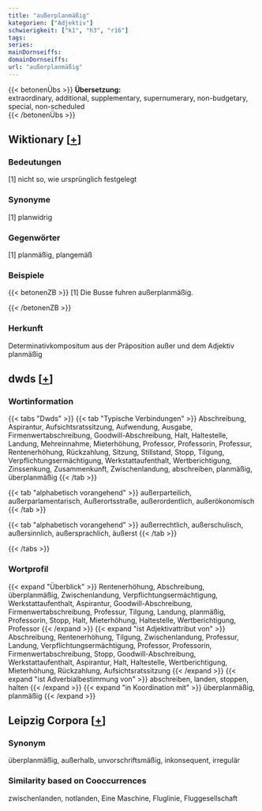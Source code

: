 ```yaml
---
title: "außerplanmäßig"
kategorien: ["Adjektiv"]
schwierigkeit: ["k1", "h3", "r16"]
tags:
series:
mainDornseiffs:
domainDornseiffs:
url: "außerplanmäßig"
---
```


{{< betonenÜbs >}}
**Übersetzung:**  
extraordinary, additional, supplementary, supernumerary, non-budgetary, special, non-scheduled  
{{< /betonenÜbs >}}

## Wiktionary [[+](https://de.wiktionary.org/wiki/außerplanmäßig)]

### Bedeutungen
[1] nicht so, wie ursprünglich festgelegt  

### Synonyme
[1] planwidrig  

### Gegenwörter
[1] planmäßig, plangemäß  

### Beispiele
{{< betonenZB >}}
[1] Die Busse fuhren außerplanmäßig.  

{{< /betonenZB >}}
### Herkunft
Determinativkompositum aus der Präposition außer und dem Adjektiv planmäßig  



## dwds [[+](https://www.dwds.de/wb/außerplanmäßig)]

### Wortinformation
{{< tabs "Dwds" >}}
{{< tab "Typische Verbindungen" >}}
Abschreibung, Aspirantur, Aufsichtsratssitzung, Aufwendung, Ausgabe, Firmenwertabschreibung, Goodwill-Abschreibung, Halt, Haltestelle, Landung, Mehreinnahme, Mieterhöhung, Professor, Professorin, Professur, Rentenerhöhung, Rückzahlung, Sitzung, Stillstand, Stopp, Tilgung, Verpflichtungsermächtigung, Werkstattaufenthalt, Wertberichtigung, Zinssenkung, Zusammenkunft, Zwischenlandung, abschreiben, planmäßig, überplanmäßig
{{< /tab >}}

{{< tab "alphabetisch vorangehend" >}}
außerparteilich, außerparlamentarisch, Außerortsstraße, außerordentlich, außerökonomisch
{{< /tab >}}

{{< tab "alphabetisch vorangehend" >}}
außerrechtlich, außerschulisch, außersinnlich, außersprachlich, äußerst
{{< /tab >}}

{{< /tabs >}}

### Wortprofil
{{< expand "Überblick" >}} Rentenerhöhung, Abschreibung, überplanmäßig, Zwischenlandung, Verpflichtungsermächtigung, Werkstattaufenthalt, Aspirantur, Goodwill-Abschreibung, Firmenwertabschreibung, Professur, Tilgung, Landung, planmäßig, Professorin, Stopp, Halt, Mieterhöhung, Haltestelle, Wertberichtigung, Professor {{< /expand >}}
{{< expand "ist Adjektivattribut von" >}} Abschreibung, Rentenerhöhung, Tilgung, Zwischenlandung, Professur, Landung, Verpflichtungsermächtigung, Professor, Professorin, Firmenwertabschreibung, Stopp, Goodwill-Abschreibung, Werkstattaufenthalt, Aspirantur, Halt, Haltestelle, Wertberichtigung, Mieterhöhung, Rückzahlung, Aufsichtsratssitzung {{< /expand >}}
{{< expand "ist Adverbialbestimmung von" >}} abschreiben, landen, stoppen, halten {{< /expand >}}
{{< expand "in Koordination mit" >}} überplanmäßig, planmäßig {{< /expand >}}

## Leipzig Corpora [[+](https://corpora.uni-leipzig.de/en/res?word=außerplanmäßig&corpusId=deu_newscrawl-public_2018)]


### Synonym
überplanmäßig, außerhalb, unvorschriftsmäßig, inkonsequent, irregulär


### Similarity based on Cooccurrences
zwischenlanden, notlanden, Eine Maschine, Fluglinie, Fluggesellschaft

